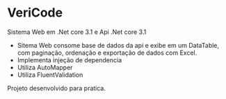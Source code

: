 # VeriCode

Sistema Web em .Net core 3.1 e Api .Net core 3.1 
- Sitema Web consome base de dados da api e exibe em um DataTable, com paginação, ordenação e exportação de dados com Excel.
- Implementa injeção de dependencia
- Utiliza AutoMapper
- Utiliza FluentValidation 

Projeto desenvolvido para pratica.
